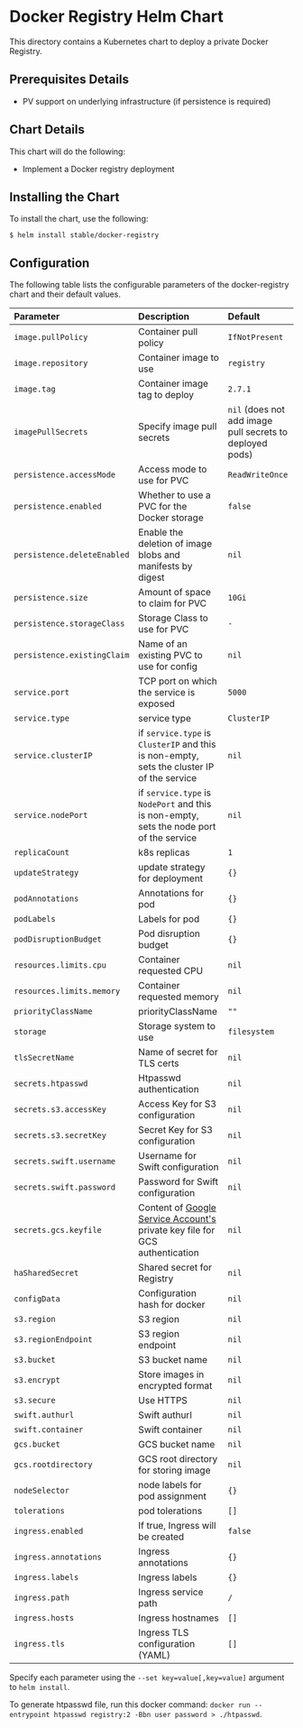 # Docker Registry Helm Chart

This directory contains a Kubernetes chart to deploy a private Docker Registry.

## Prerequisites Details

* PV support on underlying infrastructure (if persistence is required)

## Chart Details

This chart will do the following:

* Implement a Docker registry deployment

## Installing the Chart

To install the chart, use the following:

```console
$ helm install stable/docker-registry
```

## Configuration

The following table lists the configurable parameters of the docker-registry chart and
their default values.

| Parameter                   | Description                                                  | Default                                                  |
| :-------------------------- | :----------------------------------------------------------- | :------------------------------------------------------- |
| `image.pullPolicy`          | Container pull policy                                        | `IfNotPresent`                                           |
| `image.repository`          | Container image to use                                       | `registry`                                               |
| `image.tag`                 | Container image tag to deploy                                | `2.7.1`                                                  |
| `imagePullSecrets`          | Specify image pull secrets                                   | `nil` (does not add image pull secrets to deployed pods) |
| `persistence.accessMode`    | Access mode to use for PVC                                   | `ReadWriteOnce`                                          |
| `persistence.enabled`       | Whether to use a PVC for the Docker storage                  | `false`                                                  |
| `persistence.deleteEnabled` | Enable the deletion of image blobs and manifests by digest   | `nil`                                                    |
| `persistence.size`          | Amount of space to claim for PVC                             | `10Gi`                                                   |
| `persistence.storageClass`  | Storage Class to use for PVC                                 | `-`                                                      |
| `persistence.existingClaim` | Name of an existing PVC to use for config                    | `nil`                                                    |
| `service.port`              | TCP port on which the service is exposed                     | `5000`                                                   |
| `service.type`              | service type                                                 | `ClusterIP`                                              |
| `service.clusterIP`         | if `service.type` is `ClusterIP` and this is non-empty, sets the cluster IP of the service | `nil`                                                    |
| `service.nodePort`          | if `service.type` is `NodePort` and this is non-empty, sets the node port of the service | `nil`                                                    |
| `replicaCount`              | k8s replicas                                                 | `1`                                                      |
| `updateStrategy`            | update strategy for deployment                               | `{}`                                                     |
| `podAnnotations`            | Annotations for pod                                          | `{}`                                                     |
| `podLabels`                 | Labels for pod                                               | `{}`                                                     |
| `podDisruptionBudget`       | Pod disruption budget                                        | `{}`                                                     |
| `resources.limits.cpu`      | Container requested CPU                                      | `nil`                                                    |
| `resources.limits.memory`   | Container requested memory                                   | `nil`                                                    |
| `priorityClassName      `   | priorityClassName                                            | `""`                                                     |
| `storage`                   | Storage system to use                                        | `filesystem`                                             |
| `tlsSecretName`             | Name of secret for TLS certs                                 | `nil`                                                    |
| `secrets.htpasswd`          | Htpasswd authentication                                      | `nil`                                                    |
| `secrets.s3.accessKey`      | Access Key for S3 configuration                              | `nil`                                                    |
| `secrets.s3.secretKey`      | Secret Key for S3 configuration                              | `nil`                                                    |
| `secrets.swift.username`    | Username for Swift configuration                             | `nil`                                                    |
| `secrets.swift.password`    | Password for Swift configuration                             | `nil`                                                    |
| `secrets.gcs.keyfile`       | Content of [Google Service Account's](https://cloud.google.com/storage/docs/authentication#service_accounts) private key file for GCS authentication | `nil`                                                    |
| `haSharedSecret`            | Shared secret for Registry                                   | `nil`                                                    |
| `configData`                | Configuration hash for docker                                | `nil`                                                    |
| `s3.region`                 | S3 region                                                    | `nil`                                                    |
| `s3.regionEndpoint`         | S3 region endpoint                                           | `nil`                                                    |
| `s3.bucket`                 | S3 bucket name                                               | `nil`                                                    |
| `s3.encrypt`                | Store images in encrypted format                             | `nil`                                                    |
| `s3.secure`                 | Use HTTPS                                                    | `nil`                                                    |
| `swift.authurl`             | Swift authurl                                                | `nil`                                                    |
| `swift.container`           | Swift container                                              | `nil`                                                    |
| `gcs.bucket`                | GCS bucket name                                              | `nil`                                                    |
| `gcs.rootdirectory`         | GCS root directory for storing image                         | `nil`                                                    |
| `nodeSelector`              | node labels for pod assignment                               | `{}`                                                     |
| `tolerations`               | pod tolerations                                              | `[]`                                                     |
| `ingress.enabled`           | If true, Ingress will be created                             | `false`                                                  |
| `ingress.annotations`       | Ingress annotations                                          | `{}`                                                     |
| `ingress.labels`            | Ingress labels                                               | `{}`                                                     |
| `ingress.path`              | Ingress service path                                         | `/`                                                      |
| `ingress.hosts`             | Ingress hostnames                                            | `[]`                                                     |
| `ingress.tls`               | Ingress TLS configuration (YAML)                             | `[]`                                                     |

Specify each parameter using the `--set key=value[,key=value]` argument to
`helm install`.

To generate htpasswd file, run this docker command:
`docker run --entrypoint htpasswd registry:2 -Bbn user password > ./htpasswd`.
